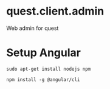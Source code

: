 # quest.client.admin
Web admin for quest

# Setup Angular
```sudo apt-get install nodejs npm```

```npm install -g @angular/cli```
